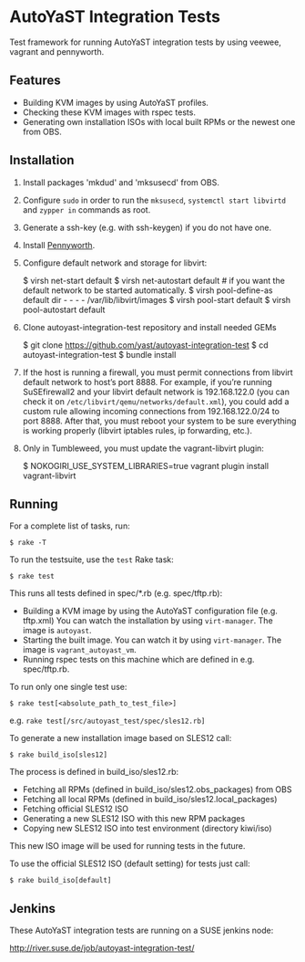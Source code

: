 AutoYaST Integration Tests
===========================

Test framework for running AutoYaST integration tests by using veewee,
 vagrant and pennyworth.

Features
--------

  * Building KVM images by using AutoYaST profiles.
  * Checking these KVM images with rspec tests.
  * Generating own installation ISOs with local built RPMs or the newest one from OBS.


Installation
------------

  1. Install packages 'mkdud' and 'mksusecd' from OBS.

  2. Configure `sudo` in order to run the `mksusecd`, `systemctl start
     libvirtd` and `zypper in` commands as root.

  3. Generate a ssh-key (e.g. with ssh-keygen) if you do not have one.

  4. Install [Pennyworth](https://github.com/SUSE/pennyworth#installation).

  5. Configure default network and storage for libvirt:

        $ virsh net-start default
        $ virsh net-autostart default # if you want the default network to be started automatically.
        $ virsh pool-define-as default dir - - - - /var/lib/libvirt/images
        $ virsh pool-start default
        $ virsh pool-autostart default

  6. Clone autoyast-integration-test repository and install needed GEMs

        $ git clone https://github.com/yast/autoyast-integration-test
        $ cd autoyast-integration-test
        $ bundle install

  7. If the host is running a firewall, you must permit connections from
     libvirt default network to host’s port 8888. For example, if you’re
     running SuSEfirewall2 and your libvirt default network is 192.168.122.0
     (you can check it on `/etc/libvirt/qemu/networks/default.xml`), you could
     add a custom rule allowing incoming connections from 192.168.122.0/24 to
     port 8888. After that, you must reboot your system to be sure everything
     is working properly (libvirt iptables rules, ip forwarding, etc.).

  8. Only in Tumbleweed, you must update the vagrant-libvirt plugin:

        $ NOKOGIRI_USE_SYSTEM_LIBRARIES=true vagrant plugin install vagrant-libvirt


Running
-------

For a complete list of tasks, run:

    $ rake -T

To run the testsuite, use the `test` Rake task:

    $ rake test

This runs all tests defined in spec/*.rb (e.g. spec/tftp.rb):
* Building a KVM image by using the AutoYaST configuration file (e.g. tftp.xml)
      You can watch the installation by using `virt-manager`. The image is `autoyast`.
* Starting the built image.
  You can watch it by using `virt-manager`. The image is `vagrant_autoyast_vm`.
* Running rspec tests on this machine which are defined in e.g. spec/tftp.rb.

To run only one single test use:

    $ rake test[<absolute_path_to_test_file>]

e.g. `rake test[/src/autoyast_test/spec/sles12.rb]`

To generate a new installation image based on SLES12 call:

    $ rake build_iso[sles12]

The process is defined in build_iso/sles12.rb:

* Fetching all RPMs (defined in build_iso/sles12.obs_packages) from OBS
* Fetching all local RPMs (defined in build_iso/sles12.local_packages)
* Fetching official SLES12 ISO
* Generating a new SLES12 ISO with this new RPM packages
* Copying new SLES12 ISO into test environment (directory kiwi/iso)

This new ISO image will be used for running tests in the future.

To use the official SLES12 ISO (default setting) for tests just call:

    $ rake build_iso[default]


Jenkins
-------

These AutoYaST integration tests are running on a SUSE jenkins node:

http://river.suse.de/job/autoyast-integration-test/

